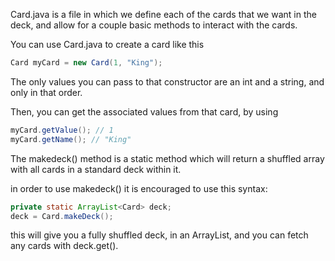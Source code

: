 Card.java is a file in which we define each of the cards that we want in the deck, and allow for a couple basic methods to interact with the cards.

You can use Card.java to create a card like this

```java
Card myCard = new Card(1, "King");
```

The only values you can pass to that constructor are an int and a string, and only in that order.

Then, you can get the associated values from that card, by using

```java
myCard.getValue(); // 1
myCard.getName(); // "King"
```

The makedeck() method is a static method which will return a shuffled array with all cards in a standard deck within it. 

in order to use makedeck() it is encouraged to use this syntax:

```java
private static ArrayList<Card> deck;
deck = Card.makeDeck();
```

this will give you a fully shuffled deck, in an ArrayList, and you can fetch any cards with deck.get(). 


